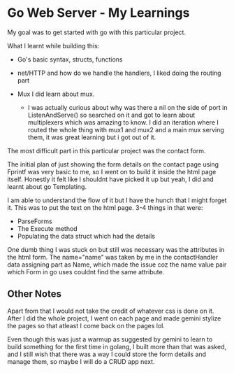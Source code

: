 # Go Web Server - My Learnings

My goal was to get started with go with this particular project.

What I learnt while building this:  
- Go's basic syntax, structs, functions

- net/HTTP and how do we handle the handlers, I liked doing the routing part

- Mux I did learn about mux.

  - I was actually curious about why was there a nil on the side of port in ListenAndServe() so searched on it and got to learn about multiplexers which was amazing to know. I did an iteration where I routed the whole thing with mux1 and mux2 and a main mux serving them, it was great learning but i got out of it.

The most difficult part in this particular project was the contact form.

The initial plan of just showing the form details on the contact page using Fprintf was very basic to me, so I went on to build it inside the html page itself. Honestly it felt like I shouldnt have picked it up but yeah, I did and learnt about go Templating.

I am able to understand the flow of it but I have the hunch that I might forget it. This was to put the text on the html page. 3-4 things in that were:

- ParseForms
- The Execute method
- Populating the data struct which had the details

One dumb thing I was stuck on but still was necessary was the attributes in the html form. The name="name" was taken by me in the contactHandler data assigning part as Name, which made the issue coz the name value pair which Form in go uses couldnt find the same attribute.

## Other Notes

Apart from that I would not take the credit of whatever css is done on it. After I did the whole project, I went on each page and made gemini stylize the pages so that atleast I come back on the pages lol.

Even though this was just a warmup as suggested by gemini to learn to build something for the first time in golang, I built more than that was asked, and I still wish that there was a way I could store the form details and manage them, so maybe I will do a CRUD app next.
